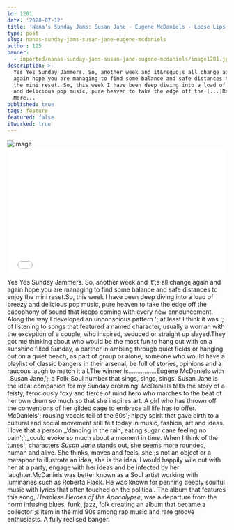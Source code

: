 ```yaml
---
id: 1201
date: '2020-07-12'
title: 'Nana’s Sunday Jams: Susan Jane - Eugene McDaniels - Loose Lips'
type: post
slug: nanas-sunday-jams-susan-jane-eugene-mcdaniels
author: 125
banner:
  - imported/nanas-sunday-jams-susan-jane-eugene-mcdaniels/image1201.jpeg
description: >-
  Yes Yes Sunday Jammers. So, another week and it&rsquo;s all change again and
  again hope you are managing to find some balance and safe distances to enjoy
  the mini reset. So, this week I have been deep diving into a load of breezy
  and delicious pop music, pure heaven to take the edge off the [...]Read
  More...
published: true
tags: feature
featured: false
itworked: true
---
```

![image](../imported/nanas-sunday-jams-susan-jane-eugene-mcdaniels/image1201.jpeg)<iframe width='100%' height='300' scrolling='no' frameborder='no' allow='autoplay' src='//www.youtube.com/embed/fZADWIS08r4?wmode=opaque'></iframe>Yes Yes Sunday Jammers. So, another week and it';s all change again and again hope you are managing to find some balance and safe distances to enjoy the mini reset.So, this week I have been deep diving into a load of breezy and delicious pop music, pure heaven to take the edge off the cacophony of sound that keeps coming with every new announcement. Along the way I developed an unconscious pattern '; at least I think it was '; of listening to songs that featured a named character, usually a woman with the exception of a couple, who inspired, seduced or straight up slayed.They got me thinking about who would be the most fun to hang out with on a sunshine filled Sunday, a partner in ambling through quiet fields or hanging out on a quiet beach, as part of group or alone, someone who would have a playlist of classic bangers in their arsenal, be full of stories, opinions and a raucous laugh to match it all.The winner is…………….Eugene McDaniels with _Susan Jane,';_a Folk-Soul number that sings, sings, sings. Susan Jane is the ideal companion for my Sunday dreaming. McDaniels tells the story of a feisty, ferociously foxy and fierce of mind hero who marches to the beat of her own drum so much so that she inspires art. A girl who has thrown off the conventions of her gilded cage to embrace all life has to offer. McDaniels'; rousing vocals tell of the 60s'; hippy spirit that gave birth to a cultural and social movement still felt today in music, fashion, art and ideas. I love that a person _‘dancing in the rain, eating sugar cane feeling no pain';';_could evoke so much about a moment in time. When I think of the tunes'; characters _Susan Jane_ stands out, she seems more rounded, human and alive. She thinks, moves and feels, she';s not an object or a metaphor to illustrate an idea, she is the idea. I would happily wile out with her at a party, engage with her ideas and be infected by her laughter.McDaniels was better known as a Soul artist working with luminaries such as Roberta Flack. He was known for penning deeply soulful music with lyrics that often touched on the political. The album that features this song, _Headless Heroes of the Apocalypse_, was a departure from the norm infusing blues, funk, jazz, folk creating an album that became a collector';s item in the mid 90s among rap music and rare groove enthusiasts. A fully realised banger.